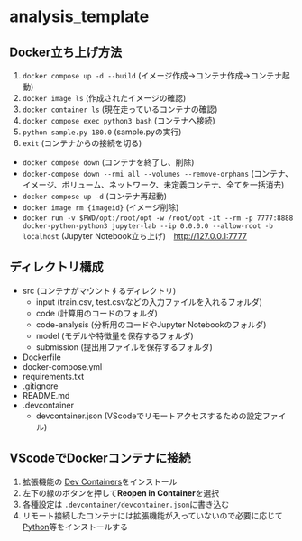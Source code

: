 # analysis_template

## Docker立ち上げ方法

1. `docker compose up -d --build` (イメージ作成→コンテナ作成→コンテナ起動)
2. `docker image ls` (作成されたイメージの確認)
3. `docker container ls` (現在走っているコンテナの確認)
4. `docker compose exec python3 bash` (コンテナへ接続)
5. `python sample.py 180.0` (sample.pyの実行)
6. `exit` (コンテナからの接続を切る)

- `docker compose down` (コンテナを終了し、削除)
- `docker-compose down --rmi all --volumes --remove-orphans` (コンテナ、イメージ、ボリューム、ネットワーク、未定義コンテナ、全てを一括消去)
- `docker compose up -d` (コンテナ再起動)
- `docker image rm {imageid}` (イメージ削除)
- `docker run -v $PWD/opt:/root/opt -w /root/opt -it --rm -p 7777:8888 docker-python-python3 jupyter-lab --ip 0.0.0.0 --allow-root -b localhost` (Jupyter Notebook立ち上げ)　<http://127.0.0.1:7777>

## ディレクトリ構成

- src (コンテナがマウントするディレクトリ)
  - input (train.csv, test.csvなどの入力ファイルを入れるフォルダ)
  - code (計算用のコードのフォルダ)
  - code-analysis (分析用のコードやJupyter Notebookのフォルダ)
  - model (モデルや特徴量を保存するフォルダ)
  - submission (提出用ファイルを保存するフォルダ)
- Dockerfile
- docker-compose.yml
- requirements.txt
- .gitignore
- README.md
- .devcontainer
  - devcontainer.json (VScodeでリモートアクセスするための設定ファイル)

## VScodeでDockerコンテナに接続

1. 拡張機能の [Dev Containers](https://marketplace.visualstudio.com/items?itemName=ms-vscode-remote.remote-containers)をインストール
2. 左下の緑のボタンを押して**Reopen in Container**を選択
3. 各種設定は `.devcontainer/devcontainer.json`に書き込む
4. リモート接続したコンテナには拡張機能が入っていないので必要に応じて[Python](https://marketplace.visualstudio.com/items?itemName=ms-python.python)等をインストールする
